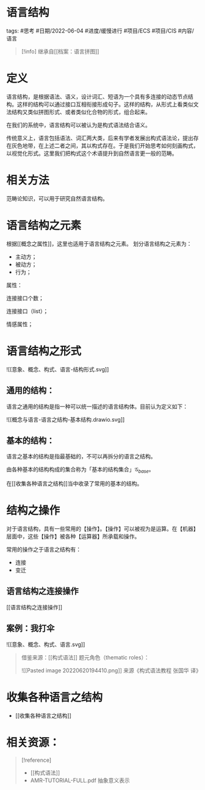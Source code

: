 # 语言结构


tags: #思考 #日期/2022-06-04 #进度/缓慢进行 #项目/ECS #项目/CIS #内容/语言


> [!info] 
> 继承自[[档案：语言拼图]]


# 定义

语言结构，是根据语法、语义，设计词汇、短语为一个具有多连接的动态节点结构。这样的结构可以通过接口互相衔接形成句子。这样的结构，从形式上看类似文法结构又类似拼图形式、或者类似化合物的形式，组合起来。

在我们的系统中，语言结构可以被认为是构式语法结合语义。

传统意义上，语言包括语法、词汇两大类，后来有学者发展出构式语法论，提出存在灰色地带，在上述二者之间，其以构式存在。于是我们开始思考如何刻画构式，以视觉化形式。这里我们把构式这个术语提升到自然语言更一般的范畴。


# 相关方法

范畴论知识，可以用于研究自然语言结构。





# 语言结构之元素
根据[[概念之属性]]，这里也适用于语言结构之元素。
划分语言结构之元素为：
- 主动方；
- 被动方；
- 行为；



属性：

连接接口个数；

连接接口（list）；

情感属性；


# 语言结构之形式

![[意象、概念、构式、语言-结构形式.svg]]


## 通用的结构：

语言之通用的结构是指一种可以统一描述的语言结构体。目前认为定义如下：

![[概念与语言-语言之结构-基本结构.drawio.svg]]


## 基本的结构：

语言之基本的结构是指最基础的，不可以再拆分的语言之结构。

由各种基本的结构构成的集合称为「基本的结构集合」$\mathcal{G}_{base}$。

在[[收集各种语言之结构]]当中收录了常用的基本的结构。


# 结构之操作

对于语言结构，具有一些常用的【操作】。【操作】可以被视为是运算。在【机器】层面中，这些【操作】被各种【运算器】所承载和操作。

常用的操作之于语言之结构有：
- 连接
- 变迁


## 语言结构之连接操作

[[语言结构之连接操作]]



## 案例：我打伞

![[意象、概念、构式、语言.svg]]









> 借鉴来源：[[构式语法]]
> 题元角色（thematic roles）：
> 
> ![[Pasted image 20220620194410.png]]
> 来源《构式语法教程 张国华 译》




# 收集各种语言之结构

- [[收集各种语言之结构]]








# 相关资源：

> [!reference] 
> - [[构式语法]]
> - AMR-TUTORIAL-FULL.pdf 抽象意义表示